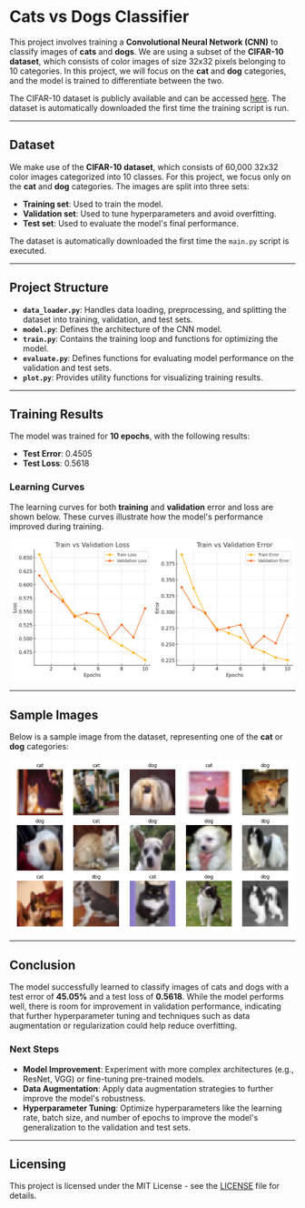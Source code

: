 # Cats vs Dogs Classifier

This project involves training a **Convolutional Neural Network (CNN)** to classify images of **cats** and **dogs**. We are using a subset of the **CIFAR-10 dataset**, which consists of color images of size 32x32 pixels belonging to 10 categories. In this project, we will focus on the **cat** and **dog** categories, and the model is trained to differentiate between the two.

The CIFAR-10 dataset is publicly available and can be accessed [here](https://www.cs.toronto.edu/~kriz/cifar.html). The dataset is automatically downloaded the first time the training script is run.

---

## Dataset

We make use of the **CIFAR-10 dataset**, which consists of 60,000 32x32 color images categorized into 10 classes. For this project, we focus only on the **cat** and **dog** categories. The images are split into three sets:

- **Training set**: Used to train the model.
- **Validation set**: Used to tune hyperparameters and avoid overfitting.
- **Test set**: Used to evaluate the model's final performance.

The dataset is automatically downloaded the first time the `main.py` script is executed.

---

## Project Structure

- **`data_loader.py`**: Handles data loading, preprocessing, and splitting the dataset into training, validation, and test sets.
- **`model.py`**: Defines the architecture of the CNN model.
- **`train.py`**: Contains the training loop and functions for optimizing the model.
- **`evaluate.py`**: Defines functions for evaluating model performance on the validation and test sets.
- **`plot.py`**: Provides utility functions for visualizing training results.

---

## Training Results

The model was trained for **10 epochs**, with the following results:

- **Test Error**: 0.4505
- **Test Loss**: 0.5618

### Learning Curves

The learning curves for both **training** and **validation** error and loss are shown below. These curves illustrate how the model's performance improved during training.

![Learning Curves](images/learning_curves.png)

---

## Sample Images

Below is a sample image from the dataset, representing one of the **cat** or **dog** categories:

![Sample Image](images/sample_images.png)

---

## Conclusion

The model successfully learned to classify images of cats and dogs with a test error of **45.05%** and a test loss of **0.5618**. While the model performs well, there is room for improvement in validation performance, indicating that further hyperparameter tuning and techniques such as data augmentation or regularization could help reduce overfitting.

### Next Steps

- **Model Improvement**: Experiment with more complex architectures (e.g., ResNet, VGG) or fine-tuning pre-trained models.
- **Data Augmentation**: Apply data augmentation strategies to further improve the model's robustness.
- **Hyperparameter Tuning**: Optimize hyperparameters like the learning rate, batch size, and number of epochs to improve the model's generalization to the validation and test sets.

---

## Licensing

This project is licensed under the MIT License - see the [LICENSE](LICENSE) file for details.
